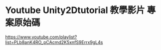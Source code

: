 # Youtube Unity2Dtutorial 教學影片 專案原始碼

https://www.youtube.com/playlist?list=PLb8anK4RO_pCAcmd2K5xnfS9Errx9gL4s
